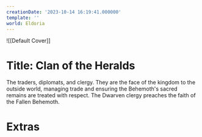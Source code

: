 ```yaml
---
creationDate: '2023-10-14 16:19:41.000000'
template: ''
world: Eldoria
---
```

![[Default Cover]]

# Title: Clan of the Heralds

The traders, diplomats, and clergy. They are the face of the kingdom to the outside world, managing trade and ensuring the Behemoth's sacred remains are treated with respect. The Dwarven clergy preaches the faith of the Fallen Behemoth.

# Extras

